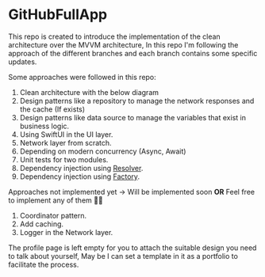 # GitHubFullApp

This repo is created to introduce the implementation of the clean architecture over the MVVM architecture, In this repo I'm following the approach of the different branches and each branch contains some specific updates.

Some approaches were followed in this repo:

1. Clean architecture with the below diagram
2. Design patterns like a repository to manage the network responses and the cache (If exists)
3. Design patterns like data source to manage the variables that exist in business logic.
4. Using SwiftUI in the UI layer.
5. Network layer from scratch.
6. Depending on modern concurrency (Async, Await)
7. Unit tests for two modules.
8. Dependency injection using [Resolver](https://github.com/hmlongco/Resolver).
9. Dependency injection using [Factory](https://github.com/hmlongco/Factory).

Approaches not implemented yet -> Will be implemented soon **OR** Feel free to implement any of them ✊🏻

1. Coordinator pattern.
2. Add caching.
3. Logger in the Network layer.



The profile page is left empty for you to attach the suitable design you need to talk about yourself, May be I can set a template in it as a portfolio to facilitate the process.

